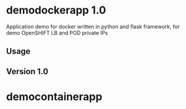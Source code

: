 # demodockerapp 1.0
Application demo for docker written in python and flask framework, for demo OpenSHIFT LB and POD private IPs

## Usage

## Version 1.0

# democontainerapp
